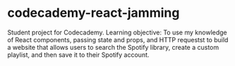# codecademy-react-jamming
 Student project for Codecademy. Learning objective: To use my knowledge of React components, passing state and props, and HTTP requestst to build a website that allows users to search the Spotify library, create a custom playlist, and then save it to their Spotify account.
